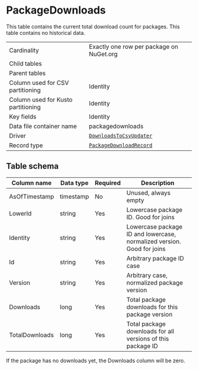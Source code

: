 # PackageDownloads

This table contains the current total download count for packages. This table contains no historical data.


|                                    |                                                                                                             |
| ---------------------------------- | ----------------------------------------------------------------------------------------------------------- |
| Cardinality                        | Exactly one row per package on NuGet.org                                                                    |
| Child tables                       |                                                                                                             |
| Parent tables                      |                                                                                                             |
| Column used for CSV partitioning   | Identity                                                                                                    |
| Column used for Kusto partitioning | Identity                                                                                                    |
| Key fields                         | Identity                                                                                                    |
| Data file container name           | packagedownloads                                                                                            |
| Driver                             | [`DownloadsToCsvUpdater`](../../src/Worker.Logic/MessageProcessors/DownloadsToCsv/DownloadsToCsvUpdater.cs) |
| Record type                        | [`PackageDownloadRecord`](../../src/Worker.Logic/MessageProcessors/DownloadsToCsv/PackageDownloadRecord.cs) |

## Table schema

| Column name    | Data type | Required | Description                                                            |
| -------------- | --------- | -------- | ---------------------------------------------------------------------- |
| AsOfTimestamp  | timestamp | No       | Unused, always empty                                                   |
| LowerId        | string    | Yes      | Lowercase package ID. Good for joins                                   |
| Identity       | string    | Yes      | Lowercase package ID and lowercase, normalized version. Good for joins |
| Id             | string    | Yes      | Arbitrary package ID case                                              |
| Version        | string    | Yes      | Arbitrary case, normalized package version                             |
| Downloads      | long      | Yes      | Total package downloads for this package version                       |
| TotalDownloads | long      | Yes      | Total package downloads for all versions of this package ID            |

If the package has no downloads yet, the Downloads column will be zero. 
